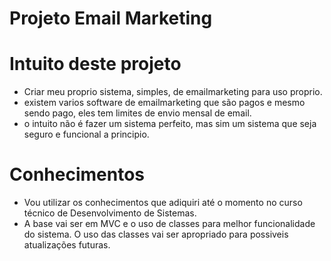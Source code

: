 # Projeto Email Marketing


# Intuito deste projeto
- Criar meu proprio sistema, simples, de emailmarketing para uso proprio.
- existem varios software de emailmarketing que são pagos e mesmo sendo pago, eles tem limites de envio mensal de email.
- o intuito não é fazer um sistema perfeito, mas sim um sistema que seja seguro e funcional a principio.

# Conhecimentos
- Vou utilizar os conhecimentos que adiquiri até o momento no curso técnico de Desenvolvimento de Sistemas.
- A base vai ser em MVC e o uso de classes para melhor funcionalidade do sistema. O uso das classes vai ser apropriado para possiveis atualizações futuras.